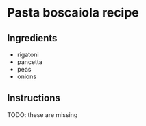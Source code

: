 # Pasta boscaiola recipe


## Ingredients

- rigatoni
- pancetta
- peas
- onions


## Instructions

TODO: these are missing
